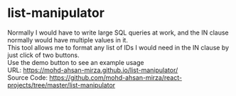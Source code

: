 # list-manipulator

Normally I would have to write large SQL queries at work, and the IN clause normally would have multiple values in it.<br/>
This tool allows me to format any list of IDs I would need in the IN clause by just click of two buttons.<br/>
Use the demo button to see an example usage<br/>
URL: https://mohd-ahsan-mirza.github.io/list-manipulator/ <br/>
Source Code: https://github.com/mohd-ahsan-mirza/react-projects/tree/master/list-manipulator



